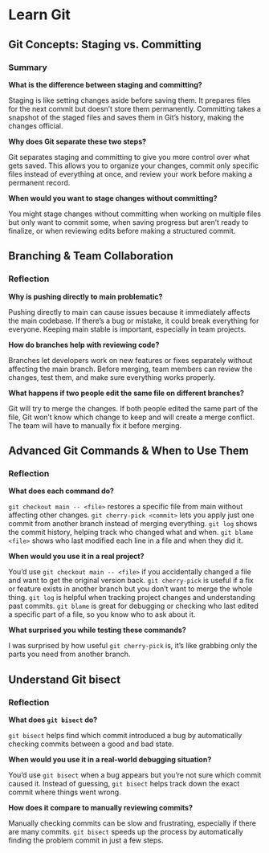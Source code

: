 # Learn Git

## Git Concepts: Staging vs. Committing

### Summary

**What is the difference between staging and committing?**

Staging is like setting changes aside before saving them. It prepares files for the next commit but doesn’t store them permanently. Committing takes a snapshot of the staged files and saves them in Git’s history, making the changes official.

**Why does Git separate these two steps?**

Git separates staging and committing to give you more control over what gets saved. This allows you to organize your changes, commit only specific files instead of everything at once, and review your work before making a permanent record.

**When would you want to stage changes without committing?**

You might stage changes without committing when working on multiple files but only want to commit some, when saving progress but aren’t ready to finalize, or when reviewing edits before making a structured commit.

## Branching & Team Collaboration

### Reflection

**Why is pushing directly to main problematic?**

Pushing directly to main can cause issues because it immediately affects the main codebase. If there’s a bug or mistake, it could break everything for everyone. Keeping main stable is important, especially in team projects.

**How do branches help with reviewing code?**

Branches let developers work on new features or fixes separately without affecting the main branch. Before merging, team members can review the changes, test them, and make sure everything works properly.

**What happens if two people edit the same file on different branches?**

Git will try to merge the changes. If both people edited the same part of the file, Git won’t know which change to keep and will create a merge conflict. The team will have to manually fix it before merging.

## Advanced Git Commands & When to Use Them

### Reflection

**What does each command do?**

`git checkout main -- <file>` restores a specific file from main without affecting other changes. `git cherry-pick <commit>` lets you apply just one commit from another branch instead of merging everything. `git log` shows the commit history, helping track who changed what and when. `git blame <file>` shows who last modified each line in a file and when they did it.

**When would you use it in a real project?**

You’d use `git checkout main -- <file>` if you accidentally changed a file and want to get the original version back. `git cherry-pick` is useful if a fix or feature exists in another branch but you don’t want to merge the whole thing. `git log` is helpful when tracking project changes and understanding past commits. `git blame` is great for debugging or checking who last edited a specific part of a file, so you know who to ask about it.

**What surprised you while testing these commands?**

I was surprised by how useful `git cherry-pick` is, it’s like grabbing only the parts you need from another branch.

## Understand Git bisect

### Reflection

**What does `git bisect` do?**

`git bisect` helps find which commit introduced a bug by automatically checking commits between a good and bad state.

**When would you use it in a real-world debugging situation?**

You’d use `git bisect` when a bug appears but you’re not sure which commit caused it. Instead of guessing, `git bisect` helps track down the exact commit where things went wrong.

**How does it compare to manually reviewing commits?**

Manually checking commits can be slow and frustrating, especially if there are many commits. `git bisect` speeds up the process by automatically finding the problem commit in just a few steps.
